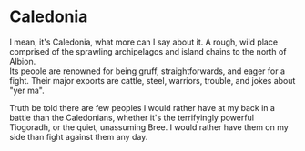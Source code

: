 # Caledonia
I mean, it's Caledonia, what more can I say about it. A rough, wild place comprised of the sprawling archipelagos  and island chains to the north of Albion.    
Its people are renowned for being gruff, straightforwards, and eager for a fight. Their major exports are cattle, steel, warriors, trouble, and jokes about "yer ma".

Truth be told there are few peoples I would rather have at my back in a battle than the Caledonians, whether it's  the terrifyingly powerful Tiogoradh, or the quiet, unassuming Bree. I would rather have them on my side than fight against them any day.
